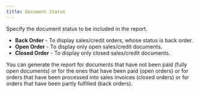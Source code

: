 ```yaml
---
title: Document Status
---
```



Specify the document status to be included in the report.

- **Back 
 Order** - To display sales/credit orders, whose status is back order.
- **Open 
 Order** - To display only open sales/credit documents.
- **Closed 
 Order** - To display only closed sales/credit documents.



You can generate the report for documents that have not been paid (fully  open documents) or for the ones that have been paid (open orders) or for  orders that have been processed into sales invoices (closed orders) or  for orders that have been partly fulfilled (back orders).
